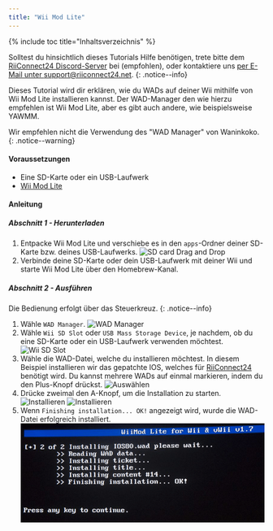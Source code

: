 ```yaml
---
title: "Wii Mod Lite"
---
```


{% include toc title="Inhaltsverzeichnis" %}

Solltest du hinsichtlich dieses Tutorials Hilfe benötigen, trete bitte dem [RiiConnect24 Discord-Server](https://discord.gg/rc24) bei (empfohlen), oder kontaktiere uns [per E-Mail unter support@riiconnect24.net](mailto:support@riiconnect24.net).
{: .notice--info}

Dieses Tutorial wird dir erklären, wie du WADs auf deiner Wii mithilfe von Wii Mod Lite installieren kannst. Der WAD-Manager den wie hierzu empfehlen ist Wii Mod Lite, aber es gibt auch andere, wie beispielsweise YAWMM.

Wir empfehlen nicht die Verwendung des "WAD Manager" von Waninkoko.
{: .notice--warning}

#### Voraussetzungen
* Eine SD-Karte oder ein USB-Laufwerk
* [Wii Mod Lite](https://oscwii.org/library/app/WiiModLite)

#### Anleitung

##### Abschnitt 1 - Herunterladen

1. Entpacke Wii Mod Lite und verschiebe es in den `apps`-Ordner deiner SD-Karte bzw. deines USB-Laufwerks. ![SD card Drag and Drop](/images/WiiModLite/1.gif)
2. Verbinde deine SD-Karte oder dein USB-Laufwerk mit deiner Wii und starte Wii Mod Lite über den Homebrew-Kanal.

##### Abschnitt 2 - Ausführen

Die Bedienung erfolgt über das Steuerkreuz.
{: .notice--info}

1. Wähle `WAD Manager`. ![WAD Manager](/images/WiiModLite/2.png)
2. Wähle `Wii SD Slot` oder `USB Mass Storage Device`, je nachdem, ob du eine SD-Karte oder ein USB-Laufwerk verwenden möchtest. ![Wii SD Slot](/images/WiiModLite/3.png)
3. Wähle die WAD-Datei, welche du installieren möchtest. In diesem Beispiel installieren wir das gepatchte IOS, welches für [RiiConnect24](riiconnect24) benötigt wird. Du kannst mehrere WADs auf einmal markieren, indem du den Plus-Knopf drückst. ![Auswählen](/images/WiiModLite/4.gif)
4. Drücke zweimal den A-Knopf, um die Installation zu starten.![Installieren](/images/WiiModLite/5.png) ![Installieren](/images/WiiModLite/6.png)
5. Wenn `Finishing installation... OK!` angezeigt wird, wurde die WAD-Datei erfolgreich installiert. ![Abgeschlossen](/images/WiiModLite/7.png) 
